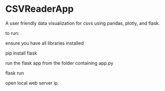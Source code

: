 # CSVReaderApp
A user friendly data visualization for csvs using pandas, plotly, and flask.

to run:

ensure you have all libraries installed

pip install flask

run the flask app from the folder containing app.py

flask run

open local web server ip.
